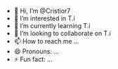 - 👋 Hi, I’m @Cristior7
- 👀 I’m interested in T.i
- 🌱 I’m currently learning T.i
- 💞️ I’m looking to collaborate on T.i
- 📫 How to reach me ...
- 😄 Pronouns: ...
- ⚡ Fun fact: ...

<!---
Cristior7/Cristior7 is a ✨ special ✨ repository because its `README.md` (this file) appears on your GitHub profile.
You can click the Preview link to take a look at your changes.
--->
